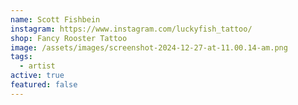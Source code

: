 ```yaml
---
name: Scott Fishbein
instagram: https://www.instagram.com/luckyfish_tattoo/
shop: Fancy Rooster Tattoo
image: /assets/images/screenshot-2024-12-27-at-11.00.14-am.png
tags:
  - artist
active: true
featured: false
---
```


